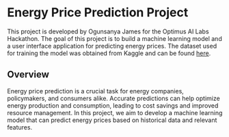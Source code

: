 # Energy Price Prediction Project

This project is developed by Ogunsanya James for the Optimus AI Labs Hackathon. The goal of this project is to build a machine learning model and a user interface application for predicting energy prices. The dataset used for training the model was obtained from Kaggle and can be found [here](https://www.kaggle.com/datasets/alistairking/electricity-prices?select=clean_data.csv).

## Overview

Energy price prediction is a crucial task for energy companies, policymakers, and consumers alike. Accurate predictions can help optimize energy production and consumption, leading to cost savings and improved resource management. In this project, we aim to develop a machine learning model that can predict energy prices based on historical data and relevant features.

